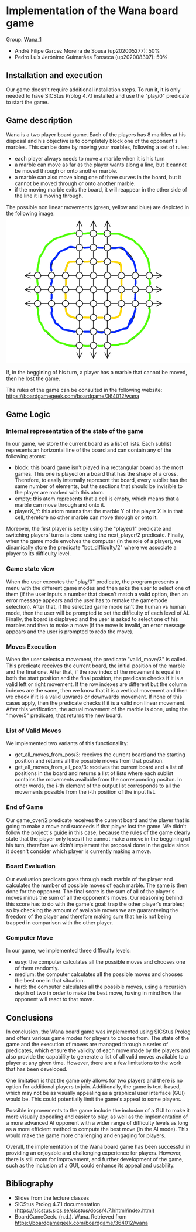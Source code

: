 # Implementation of the Wana board game
 Group: Wana_1
 - André Filipe Garcez Moreira de Sousa (up202005277): 50%
 - Pedro Luís Jerónimo Guimarães Fonseca (up202008307): 50%

## Installation and execution
Our game doesn't require additional installation steps. To run it, it is only needed to have SICStus Prolog 4.7.1 installed and use the "play/0" predicate to start the game.

## Game description
Wana is a two player board game. Each of the players has 8 marbles at his disposal and his objective is to completely block one of the opponent's marbles. This can be done by moving your marbles, following a set of rules:
- each player always needs to move a marble when it is his turn
- a marble can move as far as the player wants along a line, but it cannot be moved through or onto another marble.
- a marble can also move along one of three curves in the board, but it cannot be moved through or onto another marble.
- if the moving marble exits the board, it will reappear in the other side of the line it is moving through.

The possible non linear movements (green, yellow and blue) are depicted in the following image:
![NonLinear](./curves.png)

If, in the beggining of his turn, a player has a marble that cannot be moved, then he lost the game.

The rules of the game can be consulted in the following website: https://boardgamegeek.com/boardgame/364012/wana

## Game Logic
### Internal representation of the state of the game
In our game, we store the current board as a list of lists. Each sublist represents an horizontal line of the board and can contain any of the following atoms:
  - block: this board game isn't played in a rectangular board as the most games. This one is played on a board that has the shape of a cross. Therefore, to easily internally represent the board, every sublist has the same number of elements, but the sections that should be invisible to the player are marked with this atom.
  - empty: this atom represents that a cell is empty, which means that a marble can move through and onto it.
  - playerX_Y: this atom means that the marble Y of the player X is in that cell, therefore no other marble can move through or onto it.

Moreover, the first player is set by using the "player/1" predicate and switching players' turns is done using the next_player/2 predicate.
Finally, when the game mode envolves the computer (in the role of a player), we dinamically store the predicate "bot_difficulty/2" where we associate a player to its difficulty level.

### Game state view
When the user executes the "play/0" predicate, the program presents a menu with the different game modes and then asks the user to select one of them (if the user inputs a number that doesn't match a valid option, then an error message appears and the user has to remake the gamemode selection). After that, if the selected game mode isn't the human vs human mode, then the user will be prompted to set the difficulty of each level of AI. Finally, the board is displayed and the user is asked to select one of his marbles and then to make a move (if the move is invalid, an error message appears and the user is prompted to redo the move).

### Moves Execution
When the user selects a movement, the predicate "valid_move/3" is called. This predicate receives the current board, the initial position of the marble and the final one. After that, if the row index of the movement is equal in both the start position and the final position, the predicate checks if it is a valid left or right movement. If the row indexes are different but the column indexes are the same, then we know that it is a vertical movement and then we check if it is a valid upwards or downwards movement. If none of this cases apply, then the predicate checks if it is a valid non linear movement.
After this verification, the actual movement of the marble is done, using the "move/5" predicate, that returns the new board.

### List of Valid Moves
We implemented two variants of this functionallity: 
- get_all_moves_from_pos/3: receives the current board and the starting position and returns all the possible moves from that position.
- get_all_moves_from_all_pos/3: receives the current board and a list of positions in the board and returns a list of lists where each sublist contains the movements available from the corresponding positon. In other words, the i-th element of the output list corresponds to all the movements possible from the i-th position of the input list.

### End of Game
Our game_over/2 predicate receives the current board and the player that is going to make a move and succeeds if that player lost the game. We didn't follow the project's guide in this case, because the rules of the game clearly state that the player only loses if he cannot make a move in the beggining of his turn, therefore we didn't implement the proposal done in the guide since it doesn't consider which player is currently making a move.

### Board Evaluation
Our evaluation predicate goes through each marble of the player and calculates the number of possible moves of each marble. The same is then done for the opponent. The final score is the sum of all of the player's moves minus the sum of all the opponent's moves. Our reasoning behind this score has to do with the game's goal: trap the other player's marbles; so by checking the amount of available moves we are guaranteeing the freedom of the player and therefore making sure that he is not being trapped in comparison with the other player.

### Computer Move
In our game, we implemented three difficulty levels:
- easy: the computer calculates all the possible moves and chooses one of them randomly.
- medium: the computer calculates all the possible moves and chooses the best one in that situation.
- hard: the computer calculates all the possible moves, using a recursion depth of two in order to make the best move, having in mind how the opponent will react to that move.

## Conclusions
In conclusion, the Wana board game was implemented using SICStus Prolog and offers various game modes for players to choose from. The state of the game and the execution of moves are managed through a series of predicates, which ensure the validity of each move made by the players and also provide the capability to generate a list of all valid moves available to a player at any given time. However, there are a few limitations to the work that has been developed.

One limitation is that the game only allows for two players and there is no option for additional players to join. Additionally, the game is text-based, which may not be as visually appealing as a graphical user interface (GUI) would be. This could potentially limit the game's appeal to some players.

Possible improvements to the game include the inclusion of a GUI to make it more visually appealing and easier to play, as well as the implementation of a more advanced AI opponent with a wider range of difficulty levels as long as a more efficient method to compute the best move (in the AI mode). This would make the game more challenging and engaging for players.

Overall, the implementation of the Wana board game has been successful in providing an enjoyable and challenging experience for players. However, there is still room for improvement, and further development of the game, such as the inclusion of a GUI, could enhance its appeal and usability.


## Bibliography 

- Slides from the lecture classes
- SICStus Prolog 4.7.1 documentation (https://sicstus.sics.se/sicstus/docs/4.7.1/html/index.html)
- BoardGameGeek. (n.d.). Wana. Retrieved from https://boardgamegeek.com/boardgame/364012/wana
